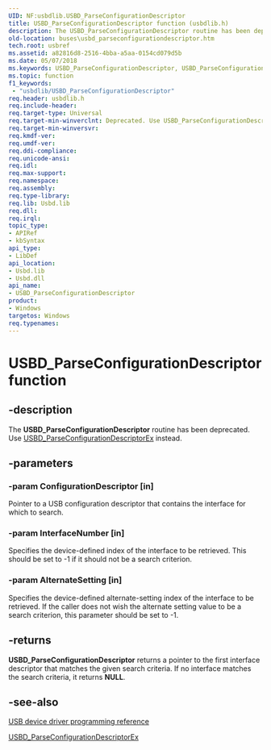 ```yaml
---
UID: NF:usbdlib.USBD_ParseConfigurationDescriptor
title: USBD_ParseConfigurationDescriptor function (usbdlib.h)
description: The USBD_ParseConfigurationDescriptor routine has been deprecated. Use USBD_ParseConfigurationDescriptorEx instead.
old-location: buses\usbd_parseconfigurationdescriptor.htm
tech.root: usbref
ms.assetid: a82816d8-2516-4bba-a5aa-0154cd079d5b
ms.date: 05/07/2018
ms.keywords: USBD_ParseConfigurationDescriptor, USBD_ParseConfigurationDescriptor routine [Buses], buses.usbd_parseconfigurationdescriptor, usbdlib/USBD_ParseConfigurationDescriptor, usbfunc_e0bfa26f-42a8-47a2-bf0e-5f8c97c5e9eb.xml
ms.topic: function
f1_keywords:
 - "usbdlib/USBD_ParseConfigurationDescriptor"
req.header: usbdlib.h
req.include-header: 
req.target-type: Universal
req.target-min-winverclnt: Deprecated. Use USBD_ParseConfigurationDescriptorEx instead.
req.target-min-winversvr: 
req.kmdf-ver: 
req.umdf-ver: 
req.ddi-compliance: 
req.unicode-ansi: 
req.idl: 
req.max-support: 
req.namespace: 
req.assembly: 
req.type-library: 
req.lib: Usbd.lib
req.dll: 
req.irql: 
topic_type:
- APIRef
- kbSyntax
api_type:
- LibDef
api_location:
- Usbd.lib
- Usbd.dll
api_name:
- USBD_ParseConfigurationDescriptor
product:
- Windows
targetos: Windows
req.typenames: 
---
```


# USBD_ParseConfigurationDescriptor function


## -description


The  <b>USBD_ParseConfigurationDescriptor</b> routine has been deprecated. Use <a href="https://docs.microsoft.com/windows-hardware/drivers/ddi/content/usbdlib/nf-usbdlib-usbd_parseconfigurationdescriptorex">USBD_ParseConfigurationDescriptorEx</a> instead.


## -parameters




### -param ConfigurationDescriptor [in]

Pointer to a USB configuration descriptor that contains the interface for which to search.


### -param InterfaceNumber [in]

Specifies the device-defined index of the interface to be retrieved. This should be set to -1 if it should not be a search criterion.


### -param AlternateSetting [in]

Specifies the device-defined alternate-setting index of the interface to be retrieved. If the caller does not wish the alternate setting value to be a search criterion, this parameter should be set to -1.


## -returns



<b>USBD_ParseConfigurationDescriptor</b> returns a pointer to the first interface descriptor that matches the given search criteria. If no interface matches the search criteria, it returns <b>NULL</b>.




## -see-also




<a href="https://docs.microsoft.com/windows-hardware/drivers/ddi/content/_usbref/">USB device driver programming reference</a>



<a href="https://docs.microsoft.com/windows-hardware/drivers/ddi/content/usbdlib/nf-usbdlib-usbd_parseconfigurationdescriptorex">USBD_ParseConfigurationDescriptorEx</a>
 

 

